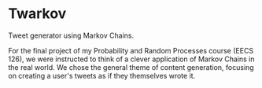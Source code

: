 # Twarkov
Tweet generator using Markov Chains. 

For the final project of my Probability and Random Processes course (EECS 126), we were instructed to think of a clever application of Markov Chains in the real world. We chose the general theme of content generation, focusing on creating a user's tweets as if they themselves wrote it.
